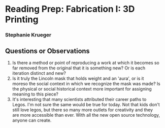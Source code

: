 # Reading Prep: Fabrication I: 3D Printing

### Stephanie Krueger

## Questions or Observations

1. Is there a method or point of reproducing a work at which it becomes so far removed from the original that it is something new? Or is each iteration distinct and new?
2. Is it truly the Lincoln mask that holds weight and an 'aura', or is it moreso the social context in which we recognize the mask was made? Is the physical or social historical context more important for assigning meaning to this piece?
3. It's interesting that many scientists attributed their career paths to Legos. I'm not sure the same would be true for today. Not that kids don't still love legos, but there so many more outlets for creativity and they are more accessible than ever. With all the new open source technology, anyone can create.